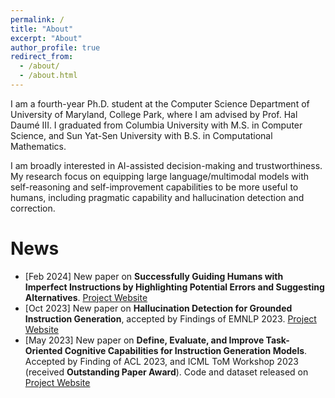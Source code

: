 ```yaml
---
permalink: /
title: "About"
excerpt: "About"
author_profile: true
redirect_from: 
  - /about/
  - /about.html
---
```


I am a fourth-year Ph.D. student at the Computer Science Department of University of Maryland, College Park, where I am advised by Prof. Hal Daumé III. I graduated from Columbia University with M.S. in Computer Science, and Sun Yat-Sen University with B.S. in Computational Mathematics.

I am broadly interested in AI-assisted decision-making and trustworthiness. My research focus on equipping large language/multimodal models with self-reasoning and self-improvement capabilities to be more useful to humans, including pragmatic capability and hallucination detection and correction.


# News

* [Feb 2024]  New paper on **Successfully Guiding Humans with Imperfect Instructions by Highlighting Potential Errors and Suggesting Alternatives**. [Project Website](https://lingjunzhao.github.io/HEAR.html)
* [Oct 2023]  New paper on **Hallucination Detection for Grounded Instruction Generation**, accepted by Findings of EMNLP 2023. [Project Website](https://lingjunzhao.github.io/hallucination_detection.html)
* [May 2023]  New paper on **Define, Evaluate, and Improve Task-Oriented Cognitive Capabilities for Instruction Generation Models**. Accepted by Finding of ACL 2023, and ICML ToM Workshop 2023 (received **Outstanding Paper Award**). Code and dataset released on [Project Website](https://lingjunzhao.github.io/coop_instruction.html)
